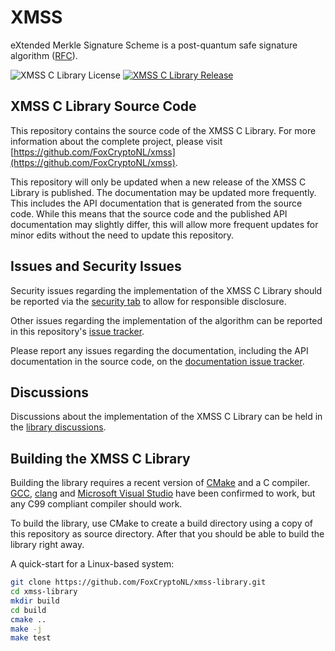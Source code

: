 <!--
    SPDX-FileCopyrightText: 2023 Fox Crypto B.V.
    SPDX-License-Identifier: MIT
-->

# XMSS

eXtended Merkle Signature Scheme is a post-quantum safe signature algorithm
([RFC](https://datatracker.ietf.org/doc/html/rfc8391)).

![XMSS C Library License](https://img.shields.io/github/license/FoxCryptoNL/xmss-library?style=plastic)
[![XMSS C Library Release](https://img.shields.io/github/v/release/FoxCryptoNL/xmss-library?style=plastic)](https://github.com/FoxCryptoNL/xmss-library/releases)

## XMSS C Library Source Code

This repository contains the source code of the XMSS C Library. For more information about the complete project, please
visit [https://github.com/FoxCryptoNL/xmss](https://github.com/FoxCryptoNL/xmss).

This repository will only be updated when a new release of the XMSS C Library is published. The documentation may be
updated more frequently. This includes the API documentation that is generated from the source code. While this means
that the source code and the published API documentation may slightly differ, this will allow more frequent updates for
minor edits without the need to update this repository.

## Issues and Security Issues

Security issues regarding the implementation of the XMSS C Library should be reported via the
[security tab](https://github.com/FoxCryptoNL/xmss-library/security) to allow for responsible disclosure.

Other issues regarding the implementation of the algorithm can be reported in this repository's
[issue tracker](https://github.com/FoxCryptoNL/xmss-library/issues).

Please report any issues regarding the documentation, including the API documentation in the source code, on the
[documentation issue tracker](https://github.com/FoxCryptoNL/xmss-documentation/issues).

## Discussions

Discussions about the implementation of the XMSS C Library can be held in the
[library discussions](https://github.com/FoxCryptoNL/xmss-library/discussions).

## Building the XMSS C Library

Building the library requires a recent version of [CMake](https://cmake.org/) and a C compiler.
[GCC](https://gcc.gnu.org/), [clang](https://clang.llvm.org/) and
[Microsoft Visual Studio](https://visualstudio.microsoft.com/) have been confirmed to work, but any C99 compliant
compiler should work.

To build the library, use CMake to create a build directory using a copy of this repository as source directory. After
that you should be able to build the library right away.

A quick-start for a Linux-based system:

```bash
git clone https://github.com/FoxCryptoNL/xmss-library.git
cd xmss-library
mkdir build
cd build
cmake ..
make -j
make test
```
